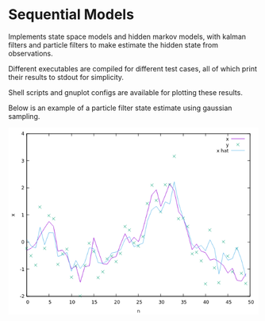 # Sequential Models

Implements state space models and hidden markov models, with kalman filters and particle filters to make estimate the hidden state from observations.

Different executables are compiled for different test cases, all of which print their results to stdout for simplicity.

Shell scripts and gnuplot configs are available for plotting these results.

Below is an example of a particle filter state estimate using gaussian sampling.

![Particle filter plot](plot.png)
